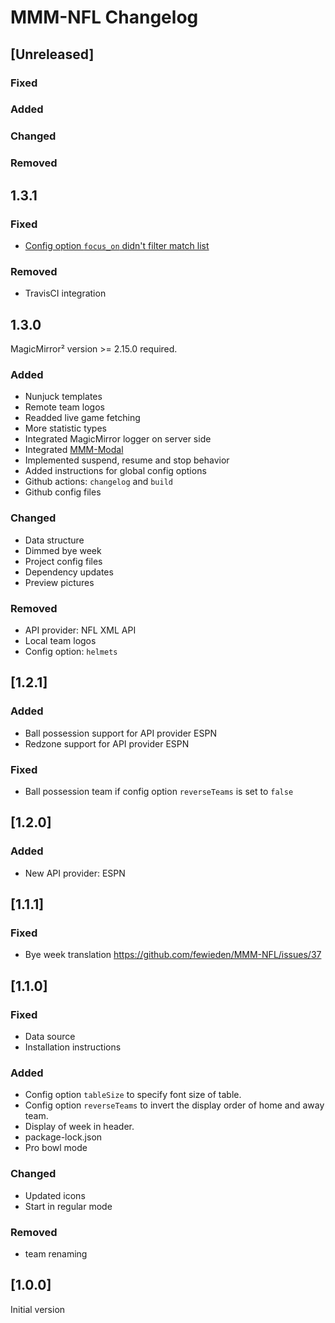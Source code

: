 # MMM-NFL Changelog

## [Unreleased]

### Fixed

### Added

### Changed

### Removed

## 1.3.1

### Fixed

- [Config option `focus_on` didn't filter match list](https://github.com/fewieden/MMM-NFL/issues/55)

### Removed

- TravisCI integration

## 1.3.0

MagicMirror² version >= 2.15.0 required.

### Added

* Nunjuck templates
* Remote team logos
* Readded live game fetching
* More statistic types
* Integrated MagicMirror logger on server side
* Integrated [MMM-Modal](https://github.com/fewieden/MMM-Modal)
* Implemented suspend, resume and stop behavior
* Added instructions for global config options
* Github actions: `changelog` and `build`
* Github config files

### Changed

* Data structure
* Dimmed bye week
* Project config files
* Dependency updates
* Preview pictures

### Removed

* API provider: NFL XML API
* Local team logos
* Config option: `helmets`

## [1.2.1]

### Added

* Ball possession support for API provider ESPN
* Redzone support for API provider ESPN

### Fixed

* Ball possession team if config option `reverseTeams` is set to `false`

## [1.2.0]

### Added

* New API provider: ESPN

## [1.1.1]

### Fixed

* Bye week translation https://github.com/fewieden/MMM-NFL/issues/37

## [1.1.0]

### Fixed

* Data source
* Installation instructions

### Added

* Config option `tableSize` to specify font size of table.
* Config option `reverseTeams` to invert the display order of home and away team.
* Display of week in header.
* package-lock.json
* Pro bowl mode

### Changed

* Updated icons
* Start in regular mode

### Removed

* team renaming

## [1.0.0]

Initial version
